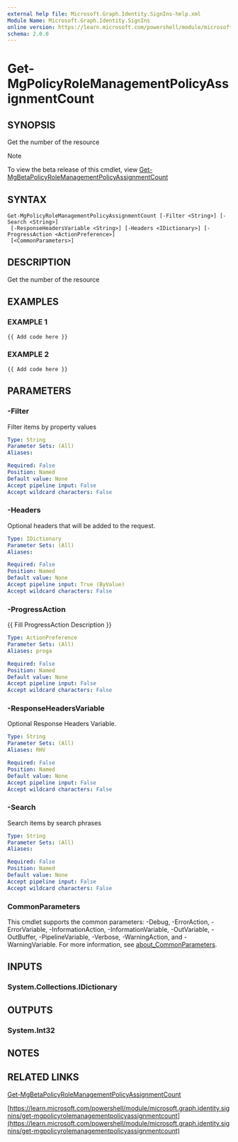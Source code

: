```yaml
---
external help file: Microsoft.Graph.Identity.SignIns-help.xml
Module Name: Microsoft.Graph.Identity.SignIns
online version: https://learn.microsoft.com/powershell/module/microsoft.graph.identity.signins/get-mgpolicyrolemanagementpolicyassignmentcount
schema: 2.0.0
---
```


# Get-MgPolicyRoleManagementPolicyAssignmentCount

## SYNOPSIS
Get the number of the resource

> [!NOTE]
> To view the beta release of this cmdlet, view [Get-MgBetaPolicyRoleManagementPolicyAssignmentCount](/powershell/module/Microsoft.Graph.Beta.Identity.SignIns/Get-MgBetaPolicyRoleManagementPolicyAssignmentCount?view=graph-powershell-beta)

## SYNTAX

```
Get-MgPolicyRoleManagementPolicyAssignmentCount [-Filter <String>] [-Search <String>]
 [-ResponseHeadersVariable <String>] [-Headers <IDictionary>] [-ProgressAction <ActionPreference>]
 [<CommonParameters>]
```

## DESCRIPTION
Get the number of the resource

## EXAMPLES

### EXAMPLE 1
```
{{ Add code here }}
```

### EXAMPLE 2
```
{{ Add code here }}
```

## PARAMETERS

### -Filter
Filter items by property values

```yaml
Type: String
Parameter Sets: (All)
Aliases:

Required: False
Position: Named
Default value: None
Accept pipeline input: False
Accept wildcard characters: False
```

### -Headers
Optional headers that will be added to the request.

```yaml
Type: IDictionary
Parameter Sets: (All)
Aliases:

Required: False
Position: Named
Default value: None
Accept pipeline input: True (ByValue)
Accept wildcard characters: False
```

### -ProgressAction
{{ Fill ProgressAction Description }}

```yaml
Type: ActionPreference
Parameter Sets: (All)
Aliases: proga

Required: False
Position: Named
Default value: None
Accept pipeline input: False
Accept wildcard characters: False
```

### -ResponseHeadersVariable
Optional Response Headers Variable.

```yaml
Type: String
Parameter Sets: (All)
Aliases: RHV

Required: False
Position: Named
Default value: None
Accept pipeline input: False
Accept wildcard characters: False
```

### -Search
Search items by search phrases

```yaml
Type: String
Parameter Sets: (All)
Aliases:

Required: False
Position: Named
Default value: None
Accept pipeline input: False
Accept wildcard characters: False
```

### CommonParameters
This cmdlet supports the common parameters: -Debug, -ErrorAction, -ErrorVariable, -InformationAction, -InformationVariable, -OutVariable, -OutBuffer, -PipelineVariable, -Verbose, -WarningAction, and -WarningVariable. For more information, see [about_CommonParameters](http://go.microsoft.com/fwlink/?LinkID=113216).

## INPUTS

### System.Collections.IDictionary
## OUTPUTS

### System.Int32
## NOTES

## RELATED LINKS
[Get-MgBetaPolicyRoleManagementPolicyAssignmentCount](/powershell/module/Microsoft.Graph.Beta.Identity.SignIns/Get-MgBetaPolicyRoleManagementPolicyAssignmentCount?view=graph-powershell-beta)

[https://learn.microsoft.com/powershell/module/microsoft.graph.identity.signins/get-mgpolicyrolemanagementpolicyassignmentcount](https://learn.microsoft.com/powershell/module/microsoft.graph.identity.signins/get-mgpolicyrolemanagementpolicyassignmentcount)




